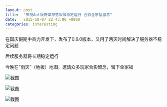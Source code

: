 ```yaml
---
layout: post
title:  "庆祝Ant版野菜部落服务稳定运行 合影全家福留念"
date:   2015-10-07 22:43:00 +0800
categories: interesting
---
```


在国庆假期中奋力开发下，发布了0.6.0版本，又用了两天时间解决了服务器不稳定问题

后续服务器将长期稳定运行

今晚在“雨天”（地板）地图，邀请众多玩家合影留念，留下全家福

![截图](http://yecai-blog.bceimg.com/images/family_photo/0.jpg)

![截图](http://yecai-blog.bceimg.com/images/family_photo/1.jpg)

![截图](http://yecai-blog.bceimg.com/images/family_photo/2.jpg)